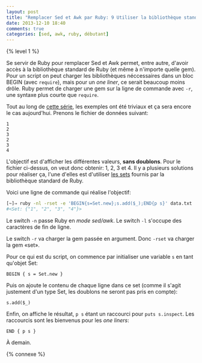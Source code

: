 ```yaml
---
layout: post
title: "Remplacer Sed et Awk par Ruby: 9 Utiliser la bibliothèque standard"
date: 2013-12-10 18:40
comments: true
categories: [sed, awk, ruby, débutant]
---
```


{% level 1 %}

Se servir de Ruby pour remplacer Sed et Awk permet, entre autre, d'avoir accès
à la bibliothèque standard de Ruby (et même à n'importe quelle gem).  Pour un
script on peut charger les bibliothèques néccessaires dans un bloc BEGIN (avec
`require`), mais pour un *one liner*, ce serait beaucoup moins drôle. Ruby
permet de charger une gem sur la ligne de commande avec `-r`, une syntaxe plus
courte que `require`.

<!-- more -->

Tout au long de [cette série](http://lkdjiin.github.io/blog/2013/11/29/remplacer-sed-et-awk-par-ruby/), les exemples ont été triviaux et ça sera
encore le cas aujourd'hui. Prenons le fichier de données suivant:

``` raw data.txt
1
2
3
2
3
4
```

L'objectif est d'afficher les différentes valeurs, **sans doublons**.
Pour le fichier ci-dessus, on veut donc obtenir: 1, 2, 3 et 4. Il y a plusieurs
solutions pour réaliser ça, l'une d'elles est d'utiliser [les sets](http://ruby-doc.org/stdlib-2.0.0/libdoc/set/rdoc/Set.html)
fournis par la bibliothèque standard de Ruby.

Voici une ligne de commande qui réalise l'objectif:

``` bash
[~]⇒ ruby -nl -rset -e 'BEGIN{s=Set.new};s.add($_);END{p s}' data.txt
#<Set: {"1", "2", "3", "4"}>
```

Le switch `-n` passe Ruby en *mode sed/awk*. Le switch `-l` s'occupe des
caractères de fin de ligne.

Le switch `-r` va charger la gem passée en argument. Donc `-rset` va charger
la gem «set».

Pour ce qui est du script, on commence par initialiser une variable `s` en
tant qu'objet Set:

    BEGIN { s = Set.new }

Puis on ajoute le contenu de chaque ligne dans ce set (comme il s'agit
justement d'un type Set, les doublons ne seront pas pris en compte):

    s.add($_)

Enfin, on affiche le résultat, `p s` étant un raccourci pour
`puts s.inspect`. Les raccourcis sont les bienvenus pour les *one liners*:

    END { p s }

À demain.

{% connexe %}

